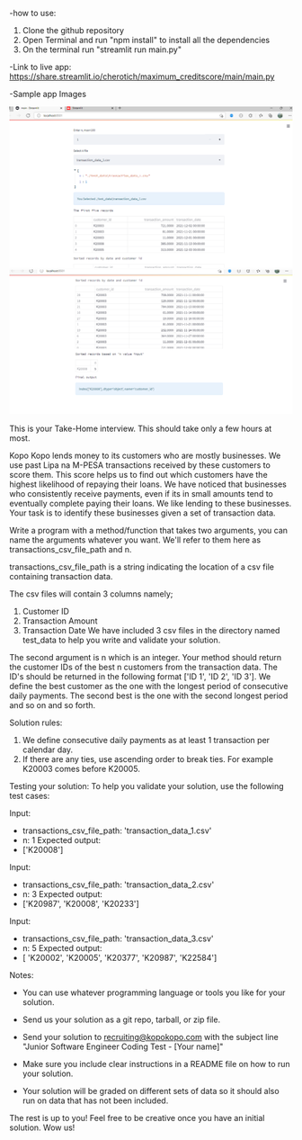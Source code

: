 -how to use:

1. Clone the github repository
2. Open Terminal and run  "npm install" to install all the dependencies
3. On the terminal run "streamlit run main.py"

-Link to live app: https://share.streamlit.io/cherotich/maximum_creditscore/main/main.py

-Sample app Images

![Screenshot1](https://github.com/cherotich/maximum_creditscore/blob/main/capture1.PNG)
![Screenshot2](https://github.com/cherotich/maximum_creditscore/blob/main/capture2.PNG)

This is your Take-Home interview. This should take only a few hours at most.

Kopo Kopo lends money to its customers who are mostly businesses. We use past Lipa na M-PESA transactions received by
these customers to score them. This score helps us to find out which customers have the highest likelihood of repaying
their loans. We have noticed that businesses who consistently receive payments, even if its in small amounts tend to
eventually complete paying their loans. We like lending to these businesses. Your task is to identify these businesses given a set of transaction data.

Write a program with a method/function that takes two arguments, you can name the arguments whatever you want. We'll refer to them here
as transactions_csv_file_path and n.

transactions_csv_file_path is a string indicating the location of a csv file containing transaction data.

The csv files will contain 3 columns namely;
  1. Customer ID
  2. Transaction Amount
  3. Transaction Date
We have included 3 csv files in the directory named test_data to help you write and validate your solution.

The second argument is n which is an integer. Your method should return the customer IDs of the best n customers from
the transaction data. The ID's should be returned in the following format ['ID 1', 'ID 2', 'ID 3']. 
We define the best customer as the one with the longest period of consecutive daily payments.
The second best is the one with the second longest period and so on and so forth.

Solution rules:
1. We define consecutive daily payments as at least 1 transaction per calendar day.
2. If there are any ties, use ascending order to break ties. For example K20003 comes before K20005.

Testing your solution:
To help you validate your solution, use the following test cases:

Input:
  - transactions_csv_file_path: 'transaction_data_1.csv'
  - n: 1
Expected output:
  - ['K20008']

Input:
  - transactions_csv_file_path: 'transaction_data_2.csv'
  - n: 3
Expected output:
  - ['K20987', 'K20008', 'K20233']

Input:
  - transactions_csv_file_path: 'transaction_data_3.csv'
  - n: 5
Expected output:
  - [ 'K20002', 'K20005', 'K20377', 'K20987', 'K22584']

Notes:

- You can use whatever programming language or tools you like for your solution. 

- Send us your solution as a git repo, tarball, or zip file. 

- Send your solution to recruiting@kopokopo.com with the subject line "Junior Software Engineer Coding Test - [Your name]"

- Make sure you include clear instructions in a README file on how to run your solution. 

- Your solution will be graded on different sets of data so it should also run on data that has not been included.


The rest is up to you! Feel free to be creative once you have an initial solution. Wow us!






